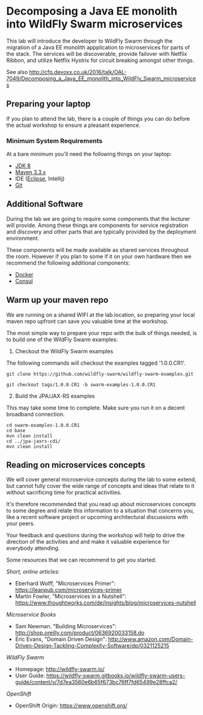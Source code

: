 # Decomposing a Java EE monolith into WildFly Swarm microservices

This lab will introduce the developer to WildFly Swarm through the migration of a Java EE monolith appplication to microservices for parts of the stack. The services will be discoverable, provide failover with Netflix Ribbon, and utilize Netflix Hystrix for circuit breaking amongst other things.

See also http://cfp.devoxx.co.uk/2016/talk/OAL-7049/Decomposing_a_Java_EE_monolith_into_WildFly_Swarm_microservices

## Preparing your laptop

If you plan to attend the lab, there is a couple of things you can do before the actual workshop to ensure a pleasant experience.

### Minimum System Requirements

At a bare minimum you'll need the following things on your laptop:

- [JDK 8](http://www.oracle.com/technetwork/java/javase/downloads/jdk8-downloads-2133151.html)
- [Maven 3.3.x](https://maven.apache.org/download.cgi)
- IDE ([Eclipse](http://www.eclipse.org/downloads/packages/eclipse-ide-java-developers/keplersr1), Intellij)
- [Git](https://git-scm.com/downloads)

## Additional Software

During the lab we are going to require some components that the lecturer will provide. Among these things are components for service registration and discovery and other parts that are typically provided by the deployment environment.

These components will be made available as shared services throughout the room. However if you plan to some if it on your own hardware then we recommend the following additional components:

- [Docker](https://www.docker.com/)
- [Consul](https://hub.docker.com/r/progrium/consul/)

## Warm up your maven repo

We are running on a shared WIFI at the lab location, so preparing your local maven repo upfront can save you valuable time at the workshop.

The most simple way to prepare your repo with the bulk of things needed, is to build one of the WildFly Swarm examples:

1) Checkout the WildFly Swarm examples

The following commands will checkout the examples tagged '1.0.0.CR1'.

```
git clone https://github.com/wildfly-swarm/wildfly-swarm-examples.git

git checkout tags/1.0.0.CR1 -b swarm-examples-1.0.0.CR1
```

2) Build the JPA/JAX-RS examples

This may take some time to complete. Make sure you run it on a decent broadband connection.

```
cd swarm-examples-1.0.0.CR1
cd base
mvn clean install
cd ../jpa-jaxrs-cdi/
mvn clean install
```

## Reading on microservices concepts

We will cover general microservice concepts during the lab to some extend, but cannot fully cover the wide range of concepts and ideas that relate to it without sacrificing time for practical activities.

It's therefore recommended that you read up about microservices concepts to some degree and relate this information to a situation that concerns you, like a recent software project or upcoming architectural discussions with your peers.

Your feedback and questions during the workshop will help to drive the direction of the activities and and make it valuable experience for everybody attending.

Some resources that we can recommend to get you started.

*Short, online articles:*
- Eberhard Wolff, "Microservices Primer": https://leanpub.com/microservices-primer
- Martin Fowler, "Microservices in a Nutshell":  https://www.thoughtworks.com/de/insights/blog/microservices-nutshell

*Microservice Books*
- Sam Newman. "Building Microservices": http://shop.oreilly.com/product/0636920033158.do
- Eric Evans, "Domain Driven Design": http://www.amazon.com/Domain-Driven-Design-Tackling-Complexity-Software/dp/0321125215

*WildFly Swarm*
- Homepage: http://wildfly-swarm.io/
- User Guide:  https://wildfly-swarm.gitbooks.io/wildfly-swarm-users-guide/content/v/7d7ea3560e6b65f673bc76ff7fd65499e28ffca2/

*OpenShift*
- OpenShift Origin: https://www.openshift.org/
